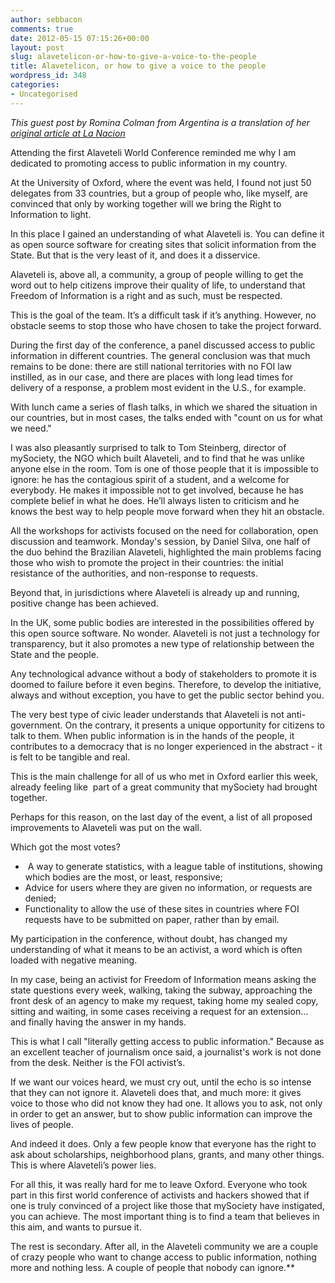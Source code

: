 ```yaml
---
author: sebbacon
comments: true
date: 2012-05-15 07:15:26+00:00
layout: post
slug: alavetelicon-or-how-to-give-a-voice-to-the-people
title: Alavetelicon, or how to give a voice to the people
wordpress_id: 348
categories:
- Uncategorised
---
```


_This guest post by Romina Colman from Argentina is a translation of her [original article at La Nacion](http://blogs.lanacion.com.ar/data/mundo/conferencia-de-alaveteli-o-de-como-darle-voz-a-la-sociedad-civil/)_

Attending the first Alaveteli World Conference reminded me why I am dedicated to promoting access to public information in my country.

At the University of Oxford, where the event was held, I found not just 50 delegates from 33 countries, but a group of people who, like myself, are convinced that only by working together will we bring the Right to Information to light.

In this place I gained an understanding of what Alaveteli is. You can define it as open source software for creating sites that solicit information from the State. But that is the very least of it, and does it a disservice.

Alaveteli is, above all, a community, a group of people willing to get the word out to help citizens improve their quality of life, to understand that Freedom of Information is a right and as such, must be respected.

This is the goal of the team. It’s a difficult task if it’s anything. However, no obstacle seems to stop those who have chosen to take the project forward.

During the first day of the conference, a panel discussed access to public information in different countries. The general conclusion was that much remains to be done: there are still national territories with no FOI law instilled, as in our case, and there are places with long lead times for delivery of a response, a problem most evident in the U.S., for example.

With lunch came a series of flash talks, in which we shared the situation in our countries, but in most cases, the talks ended with "count on us for what we need."

I was also pleasantly surprised to talk to Tom Steinberg, director of mySociety, the NGO which built Alaveteli, and to find that he was unlike anyone else in the room. Tom is one of those people that it is impossible to ignore: he has the contagious spirit of a student, and a welcome for everybody. He makes it impossible not to get involved, because he has complete belief in what he does. He’ll always listen to criticism and he knows the best way to help people move forward when they hit an obstacle.

All the workshops for activists focused on the need for collaboration, open discussion and teamwork. Monday's session, by Daniel Silva, one half of the duo behind the Brazilian Alaveteli, highlighted the main problems facing those who wish to promote the project in their countries: the initial resistance of the authorities, and non-response to requests.

Beyond that, in jurisdictions where Alaveteli is already up and running, positive change has been achieved.

In the UK, some public bodies are interested in the possibilities offered by this open source software. No wonder. Alaveteli is not just a technology for transparency, but it also promotes a new type of relationship between the State and the people.

Any technological advance without a body of stakeholders to promote it is doomed to failure before it even begins. Therefore, to develop the initiative, always and without exception, you have to get the public sector behind you.

The very best type of civic leader understands that Alaveteli is not anti-government. On the contrary, it presents a unique opportunity for citizens to talk to them. When public information is in the hands of the people, it contributes to a democracy that is no longer experienced in the abstract - it is felt to be tangible and real.

This is the main challenge for all of us who met in Oxford earlier this week, already feeling like  part of a great community that mySociety had brought together.

Perhaps for this reason, on the last day of the event, a list of all proposed improvements to Alaveteli was put on the wall.

Which got the most votes?
-  A way to generate statistics, with a league table of institutions, showing which bodies are the most, or least, responsive;
- Advice for users where they are given no information, or requests are denied;
- Functionality to allow the use of these sites in countries where FOI requests have to be submitted on paper, rather than by email.

My participation in the conference, without doubt, has changed my understanding of what it means to be an activist, a word which is often loaded with negative meaning.

In my case, being an activist for Freedom of Information means asking the state questions every week, walking, taking the subway, approaching the front desk of an agency to make my request, taking home my sealed copy, sitting and waiting, in some cases receiving a request for an extension... and finally having the answer in my hands.

This is what I call "literally getting access to public information." Because as an excellent teacher of journalism once said, a journalist's work is not done from the desk. Neither is the FOI activist’s.

If we want our voices heard, we must cry out, until the echo is so intense that they can not ignore it. Alaveteli does that, and much more: it gives voice to those who did not know they had one. It allows you to ask, not only in order to get an answer, but to show public information can improve the lives of people.

And indeed it does. Only a few people know that everyone has the right to ask about scholarships, neighborhood plans, grants, and many other things. This is where Alaveteli’s power lies.

For all this, it was really hard for me to leave Oxford. Everyone who took part in this first world conference of activists and hackers showed that if one is truly convinced of a project like those that mySociety have instigated, you can achieve. The most important thing is to find a team that believes in this aim, and wants to pursue it.

The rest is secondary. After all, in the Alaveteli community we are a couple of crazy people who want to change access to public information, nothing more and nothing less. A couple of people that nobody can ignore.**



